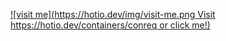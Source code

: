 [![visit me](https://hotio.dev/img/visit-me.png Visit https://hotio.dev/containers/conreq or click me!)](https://hotio.dev/containers/conreq)
